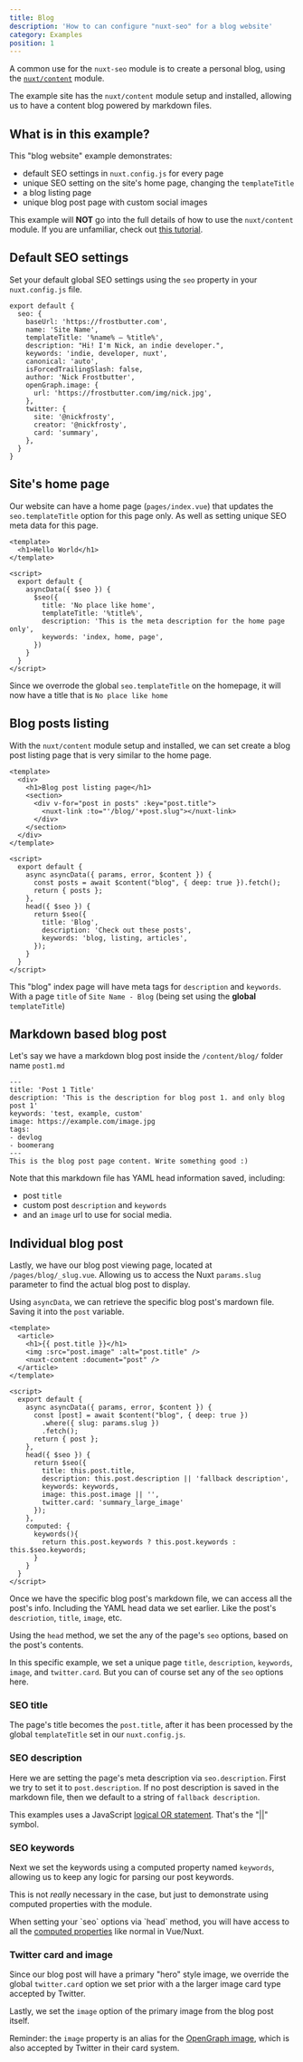 ```yaml
---
title: Blog
description: 'How to can configure "nuxt-seo" for a blog website'
category: Examples
position: 1
---
```


A common use for the `nuxt-seo` module is to create a personal blog, using the [`nuxt/content`](https://content.nuxtjs.org) module.

The example site has the `nuxt/content` module setup and installed, allowing us to have a content blog powered by markdown files.

## What is in this example?

This "blog website" example demonstrates:

- default SEO settings in `nuxt.config.js` for every page
- unique SEO setting on the site's home page, changing the `templateTitle`
- a blog listing page
- unique blog post page with custom social images

<alert type="info">

This example will <b>NOT</b> go into the full details of how to use the `nuxt/content` module. If you are unfamiliar, check out <a href="">this tutorial</a>.

</alert>

## Default SEO settings

Set your default global SEO settings using the `seo` property in your `nuxt.config.js` file.

```js{}[nuxt.config.js]
export default {
  seo: {
    baseUrl: 'https://frostbutter.com',
    name: 'Site Name',
    templateTitle: '%name% — %title%',
    description: "Hi! I'm Nick, an indie developer.",
    keywords: 'indie, developer, nuxt',
    canonical: 'auto',
    isForcedTrailingSlash: false,
    author: 'Nick Frostbutter',
    openGraph.image: {
      url: 'https://frostbutter.com/img/nick.jpg',
    },
    twitter: { 
      site: '@nickfrosty', 
      creator: '@nickfrosty',
      card: 'summary',
    },
  }
}
```

## Site's home page

Our website can have a home page (`pages/index.vue`) that updates the `seo.templateTitle` option for this page only. As well as setting unique SEO meta data for this page.

```vue[/pages/index.vue]
<template>
  <h1>Hello World</h1>
</template>

<script>
  export default {
    asyncData({ $seo }) {
      $seo({
        title: 'No place like home',
        templateTitle: '%title%',
        description: 'This is the meta description for the home page only',
        keywords: 'index, home, page',
      })
    }
  }
</script>
```

Since we overrode the global `seo.templateTitle` on the homepage, it will now have a title that is `No place like home`

## Blog posts listing

With the `nuxt/content` module setup and installed, we can set create a blog post listing page that is very similar to the home page.

```vue[/pages/blog/index.vue]
<template>
  <div>
    <h1>Blog post listing page</h1>
    <section>
      <div v-for="post in posts" :key="post.title">
        <nuxt-link :to="'/blog/'+post.slug"></nuxt-link>
      </div>
    </section>
  </div>
</template>

<script>
  export default {
    async asyncData({ params, error, $content }) {
      const posts = await $content("blog", { deep: true }).fetch();
      return { posts };
    },
    head({ $seo }) {
      return $seo({
        title: 'Blog',
        description: 'Check out these posts',
        keywords: 'blog, listing, articles',
      });
    }
  }
</script>
```

This "blog" index page will have meta tags for `description` and `keywords`. With a page `title` of `Site Name - Blog` (being set using the **global** `templateTitle`)

## Markdown based blog post

Let's say we have a markdown blog post inside the `/content/blog/` folder name `post1.md`

```md[/content/blog/post1.md]
---
title: 'Post 1 Title'
description: 'This is the description for blog post 1. and only blog post 1'
keywords: 'test, example, custom'
image: https://example.com/image.jpg
tags:
- devlog
- boomerang
---
This is the blog post page content. Write something good :)
```

Note that this markdown file has YAML head information saved, including:

- post `title`
- custom post `description` and `keywords`
- and an `image` url to use for social media.

## Individual blog post

Lastly, we have our blog post viewing page, located at `/pages/blog/_slug.vue`. Allowing us to access the Nuxt `params.slug` parameter to find the actual blog post to display.

Using `asyncData`, we can retrieve the specific blog post's mardown file. Saving it into the `post` variable.

```vue[/pages/blog/_slug.vue]
<template>
  <article>
    <h1>{{ post.title }}</h1>
    <img :src="post.image" :alt="post.title" />
    <nuxt-content :document="post" />
  </article>
</template>

<script>
  export default {
    async asyncData({ params, error, $content }) {
      const [post] = await $content("blog", { deep: true })
        .where({ slug: params.slug })
        .fetch();
      return { post };
    },
    head({ $seo }) {
      return $seo({
        title: this.post.title,
        description: this.post.description || 'fallback description',
        keywords: keywords,
        image: this.post.image || '',
        twitter.card: 'summary_large_image'
      });
    },
    computed: {
      keywords(){
        return this.post.keywords ? this.post.keywords : this.$seo.keywords;
      }
    }
  }
</script>
```

Once we have the specific blog post's markdown file, we can access all the post's info. Including the YAML head data we set earlier. Like the post's `descriotion`, `title`, `image`, etc.

Using the `head` method, we set the any of the page's `seo` options, based on the post's contents. 

In this specific example, we set a unique page `title`, `description`, `keywords`, `image`, and `twitter.card`. But you can of course set any of the `seo` options here.

### SEO title

The page's title becomes the `post.title`, after it has been processed by the global `templateTitle` set in our `nuxt.config.js`.

### SEO description

Here we are setting the page's meta description via `seo.description`. First we try to set it to `post.description`. If no post description is saved in the markdown file, then we default to a string of `fallback description`.

<alert type="info">
This examples uses a JavaScript <a target="_blank" href="https://developer.mozilla.org/en-US/docs/Web/JavaScript/Reference/Operators/Logical_OR">logical OR statement</a>. That's the "||" symbol.
</alert>

### SEO keywords

Next we set the keywords using a computed property named `keywords`, allowing us to keep any logic for parsing our post keywords. 

This is not _really_ necessary in the case, but just to demonstrate using computed properties with the module.

<alert type="info">
When setting your `seo` options via `head` method, you will have access to all the <a target="_blank" href="https://vuejs.org/v2/guide/computed.html">computed properties</a> like normal in Vue/Nuxt.
</alert>

### Twitter card and image

Since our blog post will have a primary "hero" style image, we override the global `twitter.card` option we set prior with a the larger image card type accepted by Twitter. 

Lastly, we set the `image` option of the primary image from the blog post itself.

<alert type="info">

Reminder: the `image` property is an alias for the <a href="/options/opengraph#image-options">OpenGraph image</a>, which is also accepted by Twitter in their card system.

</alert>